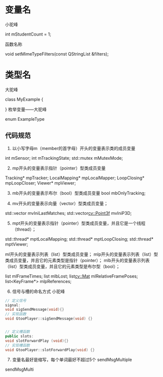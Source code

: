 # 变量名

小驼峰

int mStudentCount = 1;

函数名称

void setMimeTypeFilters(const QStringList &filters);

# 类型名

大驼峰

class MyExample
{

}
枚举变量——大驼峰

enum ExampleType



## 代码规范

1. 以小写字母m（member的首字母）开头的变量表示类的成员变量

int mSensor;
int mTrackingState;
std::mutex mMutexMode;


2. mp开头的变量表示指针（pointer）型类成员变量

Tracking* mpTracker;
LocalMapping* mpLocalMapper;
LoopClosing* mpLoopCloser;
Viewer* mpViewer;

3. mb开头的变量表示布尔（bool）型类成员变量
bool mbOnlyTracking;

4. mv开头的变量表示向量（vector）型类成员变量；

std::vector<int> mvIniLastMatches;
std::vector<cv::Point3f> mvIniP3D;


5. mpt开头的变量表示指针（pointer）型类成员变量，并且它是一个线程（thread）；

std::thread* mptLocalMapping;
std::thread* mptLoopClosing;
std::thread* mptViewer;

ml开头的变量表示列表（list）型类成员变量；
mlp开头的变量表示列表（list）型类成员变量，并且它的元素类型是指针（pointer）；
mlb开头的变量表示列表（list）型类成员变量，并且它的元素类型是布尔型（bool）；

list<double> mlFrameTimes;
list<bool> mlbLost;
list<cv::Mat> mlRelativeFramePoses;
list<KeyFrame*> mlpReferences;

6. 信号与槽的命名方式
小驼峰
```c++
// 定义信号
signal:
void sigSendMessage(void){}
// 实现函数
void GtooPlayer::sigSendMessage(void) {}


// 定义槽函数
public slots:
void slotForwardPlay (void){}
// 实现槽函数
void GtooPlayer::slotForwardPlay(void) {}

```

7. 变量名最好是缩写，每个单词最好不超过5个
sendMsgMultiple

sendMsgMulti